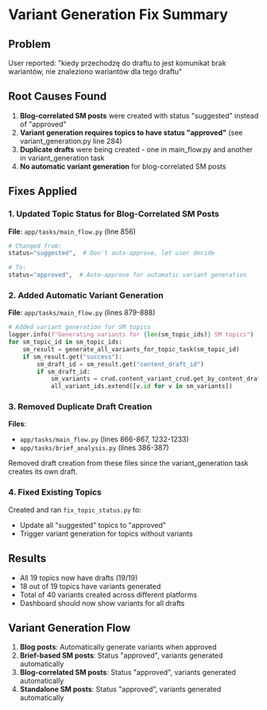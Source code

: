 # Variant Generation Fix Summary

## Problem
User reported: "kiedy przechodzę do draftu to jest komunikat brak wariantów, nie znaleziono wariantów dla tego draftu"

## Root Causes Found
1. **Blog-correlated SM posts** were created with status "suggested" instead of "approved"
2. **Variant generation requires topics to have status "approved"** (see variant_generation.py line 284)
3. **Duplicate drafts** were being created - one in main_flow.py and another in variant_generation task
4. **No automatic variant generation** for blog-correlated SM posts

## Fixes Applied

### 1. Updated Topic Status for Blog-Correlated SM Posts
**File**: `app/tasks/main_flow.py` (line 856)
```python
# Changed from:
status="suggested",  # Don't auto-approve, let user decide

# To:
status="approved",  # Auto-approve for automatic variant generation
```

### 2. Added Automatic Variant Generation
**File**: `app/tasks/main_flow.py` (lines 879-888)
```python
# Added variant generation for SM topics
logger.info(f"Generating variants for {len(sm_topic_ids)} SM topics")
for sm_topic_id in sm_topic_ids:
    sm_result = generate_all_variants_for_topic_task(sm_topic_id)
    if sm_result.get("success"):
        sm_draft_id = sm_result.get("content_draft_id")
        if sm_draft_id:
            sm_variants = crud.content_variant_crud.get_by_content_draft_id(db, sm_draft_id)
            all_variant_ids.extend([v.id for v in sm_variants])
```

### 3. Removed Duplicate Draft Creation
**Files**: 
- `app/tasks/main_flow.py` (lines 866-867, 1232-1233)
- `app/tasks/brief_analysis.py` (lines 386-387)

Removed draft creation from these files since the variant_generation task creates its own draft.

### 4. Fixed Existing Topics
Created and ran `fix_topic_status.py` to:
- Update all "suggested" topics to "approved"
- Trigger variant generation for topics without variants

## Results
- All 19 topics now have drafts (19/19)
- 18 out of 19 topics have variants generated
- Total of 40 variants created across different platforms
- Dashboard should now show variants for all drafts

## Variant Generation Flow
1. **Blog posts**: Automatically generate variants when approved
2. **Brief-based SM posts**: Status "approved", variants generated automatically
3. **Blog-correlated SM posts**: Status "approved", variants generated automatically
4. **Standalone SM posts**: Status "approved", variants generated automatically